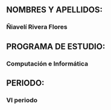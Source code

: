 ## NOMBRES Y APELLIDOS:
### Ñiavelí Rivera Flores
## PROGRAMA DE ESTUDIO:
### Computación e Informática
## PERIODO:
### VI periodo



